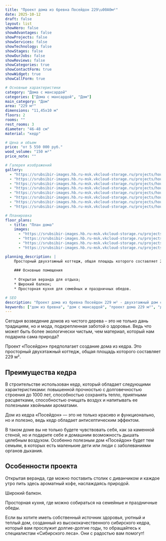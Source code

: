 ```yaml
---
title: "Проект дома из бревна Посейдон 229\u00A0м²"
date: 2025-10-12
draft: false
layout: list
showHero: false
showAdvantages: false
showProjects: false
showServices: false
showTechnology: false
showStages: false
showOurJobs: false
showReviews: false
showCategories: true
showContactForm: true
showWidget: true
showCallForm: true

# Основные характеристики
category: "Дома с мансардой"
categories: ["Дома с мансардой", "Дом"]
main_category: "Дом"
area: "229 м²"
dimensions: "11,45x10 м"
floors: 2
rooms: ""
rest_rooms: 3
diameter: "46-48 см"
material: "кедр"

# Цена и объем
price: "от 5 550 000 руб."
wood_volume: "150 м²"
price_note: ""

# Галерея изображений
gallery:
  - "https://srubsibir-images.hb.ru-msk.vkcloud-storage.ru/projects/houses/poseidon-229/poseidon-229-1.jpg"
  - "https://srubsibir-images.hb.ru-msk.vkcloud-storage.ru/projects/houses/poseidon-229/poseidon-229-2.jpg"
  - "https://srubsibir-images.hb.ru-msk.vkcloud-storage.ru/projects/houses/poseidon-229/poseidon-229-3.jpg"
  - "https://srubsibir-images.hb.ru-msk.vkcloud-storage.ru/projects/houses/poseidon-229/poseidon-229-4.jpg"
  - "https://srubsibir-images.hb.ru-msk.vkcloud-storage.ru/projects/houses/poseidon-229/poseidon-229-5.jpg"
  - "https://srubsibir-images.hb.ru-msk.vkcloud-storage.ru/projects/houses/poseidon-229/poseidon-229-6.jpg"
  - "https://srubsibir-images.hb.ru-msk.vkcloud-storage.ru/projects/houses/poseidon-229/poseidon-229-7.jpg"
  - "https://srubsibir-images.hb.ru-msk.vkcloud-storage.ru/projects/houses/poseidon-229/poseidon-229-8.jpg"

# Планировка
floor_plans:
  - title: "План дома"
    images:
      - "https://srubsibir-images.hb.ru-msk.vkcloud-storage.ru/projects/houses/poseidon-229/poseidon-229-5.jpg"
      - "https://srubsibir-images.hb.ru-msk.vkcloud-storage.ru/projects/houses/poseidon-229/poseidon-229-6.jpg"
      - "https://srubsibir-images.hb.ru-msk.vkcloud-storage.ru/projects/houses/poseidon-229/poseidon-229-7.jpg"
      - "https://srubsibir-images.hb.ru-msk.vkcloud-storage.ru/projects/houses/poseidon-229/poseidon-229-8.jpg"

planning_description: |
    Просторный двухэтажный коттедж, общая площадь которого составляет 229 м². Особенно полезен семьям с маленькими детьми или людьми с заболеваниями органов дыхания.
    
    ### Основные помещения
    
    * Открытая веранда для отдыха;
    * Широкий балкон;
    * Просторная кухня для семейных и праздничных обедов.

# SEO
description: "Проект дома из бревна Посейдон 229 м² - двухэтажный дом с мансардой из кедра с открытой верандой, балконом и просторной кухней. Диаметр бревна 46-48 см."
keywords: ["дом из бревна", "дом с мансардой", "проект дома 229 м²", "дом из кедра", "экологичный дом"]
---
```


Сегодня возведение домов из чистого дерева – это не только дань традициям, но и мода, подкрепленная заботой о здоровье. Ведь что может быть более экологически чистым, чем материал, который нам подарила сама природа?

Проект «Посейдон» предполагает создание дома из кедра. Это просторный двухэтажный коттедж, общая площадь которого составляет 229 м².

## Преимущества кедра

В строительстве использован кедр, который обладает следующими характеристиками: повышенной прочностью с долговечностью строения до 1000 лет, способностью сохранять тепло, приятными расцветками, способностью очищать воздух и напитывать ее полезными хвойными ароматами.

Дом из кедра «Посейдон» — это не только красиво и функционально, но и полезно, ведь кедр обладает антисептическим эффектом.

В таком доме вы не только будете чувствовать себя, как за каменной стеной, но и подарите себе и домашним возможность дышать целебным воздухом. Особенно полезным дом «Посейдон» будет тем семьям, в которых есть маленькие дети или люди с заболеваниями органов дыхания.

## Особенности проекта

Открытая веранда, где можно поставить столик с диванчиком и каждое утро пить здесь ароматный кофе, наслаждаясь природой.

Широкий балкон.

Просторная кухня, где можно собираться на семейные и праздничные обеды.

Если вы хотите иметь собственный источник здоровья, уютный и теплый дом, созданный из высококачественного сибирского кедра, который вам прослужит долгие-долгие годы, то обращайтесь к специалистам «Сибирского леса». Они с радостью вам помогут!